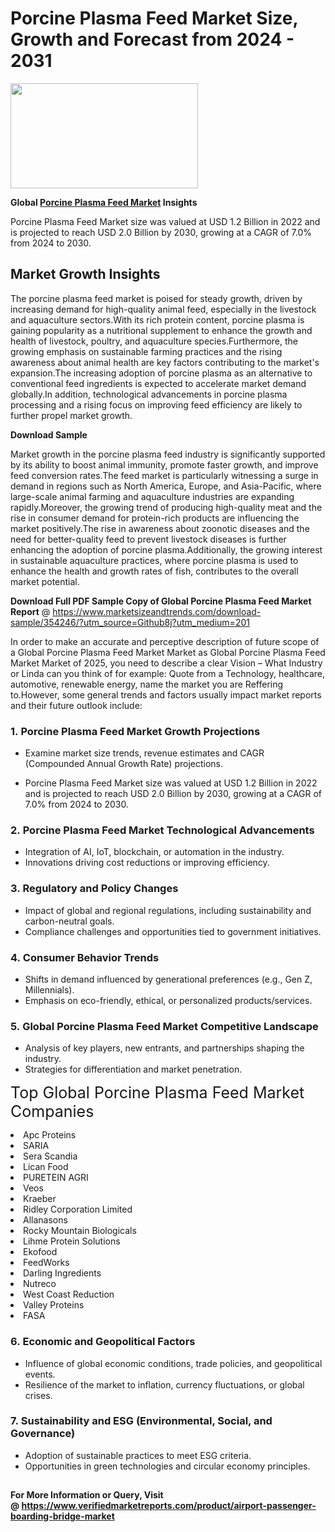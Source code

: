 <H1>Porcine Plasma Feed Market Size, Growth and Forecast from 2024 - 2031</H1><img class="aligncenter size-medium wp-image-584254" src="https://thirdeyenews.in/wp-content/uploads/2024/09/Global-Market-Research-300x168.jpeg" alt="" width="300" height="168" /><p><strong>Global&nbsp;<a href="https://www.marketsizeandtrends.com/download-sample/354246/?utm_source=Github8j?utm_medium=201">Porcine Plasma Feed Market</a> Insights</strong></p><p>Porcine Plasma Feed Market size was valued at USD 1.2 Billion in 2022 and is projected to reach USD 2.0 Billion by 2030, growing at a CAGR of 7.0% from 2024 to 2030.</p><p><h2>Market Growth Insights</h2> <p>The porcine plasma feed market is poised for steady growth, driven by increasing demand for high-quality animal feed, especially in the livestock and aquaculture sectors.With its rich protein content, porcine plasma is gaining popularity as a nutritional supplement to enhance the growth and health of livestock, poultry, and aquaculture species.Furthermore, the growing emphasis on sustainable farming practices and the rising awareness about animal health are key factors contributing to the market's expansion.The increasing adoption of porcine plasma as an alternative to conventional feed ingredients is expected to accelerate market demand globally.In addition, technological advancements in porcine plasma processing and a rising focus on improving feed efficiency are likely to further propel market growth.</p> <p><strong>Download Sample</strong></p> <p>Market growth in the porcine plasma feed industry is significantly supported by its ability to boost animal immunity, promote faster growth, and improve feed conversion rates.The feed market is particularly witnessing a surge in demand in regions such as North America, Europe, and Asia-Pacific, where large-scale animal farming and aquaculture industries are expanding rapidly.Moreover, the growing trend of producing high-quality meat and the rise in consumer demand for protein-rich products are influencing the market positively.The rise in awareness about zoonotic diseases and the need for better-quality feed to prevent livestock diseases is further enhancing the adoption of porcine plasma.Additionally, the growing interest in sustainable aquaculture practices, where porcine plasma is used to enhance the health and growth rates of fish, contributes to the overall market potential.</p> <p><span class=""><strong>Download Full PDF Sample Copy of Global Porcine Plasma Feed Market Report</strong> @ <a href="https://www.marketsizeandtrends.com/download-sample/354246/?utm_source=Github8j?utm_medium=201" target="_blank">https://www.marketsizeandtrends.com/download-sample/354246/?utm_source=Github8j?utm_medium=201</a></span></p><p>In order to make an accurate and perceptive description of future scope of a Global&nbsp;Porcine Plasma Feed Market Market as Global&nbsp;Porcine Plasma Feed Market Market of 2025, you need to describe a clear Vision &ndash; What Industry or Linda can you think of for example: Quote from a Technology, healthcare, automotive, renewable energy, name the market you are Reffering to.However, some general trends and factors usually impact market reports and their future outlook include:</p><h3>1.&nbsp;<strong>Porcine Plasma Feed Market Growth Projections</strong></h3><ul><li>Examine market size trends, revenue estimates and CAGR (Compounded Annual Growth Rate) projections.</li><li><p>Porcine Plasma Feed Market size was valued at USD 1.2 Billion in 2022 and is projected to reach USD 2.0 Billion by 2030, growing at a CAGR of 7.0% from 2024 to 2030.</p></li></ul><h3>2.&nbsp;<strong>Porcine Plasma Feed Market Technological Advancements</strong></h3><ul><li>Integration of AI, IoT, blockchain, or automation in the industry.</li><li>Innovations driving cost reductions or improving efficiency.</li></ul><h3>3.&nbsp;<strong>Regulatory and Policy Changes</strong></h3><ul><li>Impact of global and regional regulations, including sustainability and carbon-neutral goals.</li><li>Compliance challenges and opportunities tied to government initiatives.</li></ul><h3>4.&nbsp;<strong>Consumer Behavior Trends</strong></h3><ul><li>Shifts in demand influenced by generational preferences (e.g., Gen Z, Millennials).</li><li>Emphasis on eco-friendly, ethical, or personalized products/services.</li></ul><h3>5.&nbsp;<strong>Global Porcine Plasma Feed Market Competitive Landscape</strong></h3><ul><li>Analysis of key players, new entrants, and partnerships shaping the industry.</li><li>Strategies for differentiation and market penetration.</li></ul><p data-pm-slice="1 1 []"><span style="color: inherit; font-family: inherit; font-size: 25px;">Top Global Porcine Plasma Feed Market Companies</span></p><div class="" data-test-id=""><p><li>Apc Proteins</li><li> SARIA</li><li> Sera Scandia</li><li> Lican Food</li><li> PURETEIN AGRI</li><li> Veos</li><li> Kraeber</li><li> Ridley Corporation Limited</li><li> Allanasons</li><li> Rocky Mountain Biologicals</li><li> Lihme Protein Solutions</li><li> Ekofood</li><li> FeedWorks</li><li> Darling Ingredients</li><li> Nutreco</li><li> West Coast Reduction</li><li> Valley Proteins</li><li> FASA</li></p></div><h3>6.&nbsp;<strong>Economic and Geopolitical Factors</strong></h3><ul><li>Influence of global economic conditions, trade policies, and geopolitical events.</li><li>Resilience of the market to inflation, currency fluctuations, or global crises.</li></ul><h3>7.&nbsp;<strong>Sustainability and ESG (Environmental, Social, and Governance)</strong></h3><ul><li>Adoption of sustainable practices to meet ESG criteria.</li><li>Opportunities in green technologies and circular economy principles.</li></ul><h2><strong style="font-size: 14px;">For More Information or Query, Visit @&nbsp;</strong><a style="background-color: #ffffff; font-size: 14px;" href="https://www.marketsizeandtrends.com/report/porcine-plasma-feed-market/" target="_blank">https://www.verifiedmarketreports.com/product/airport-passenger-boarding-bridge-market</a></h2>